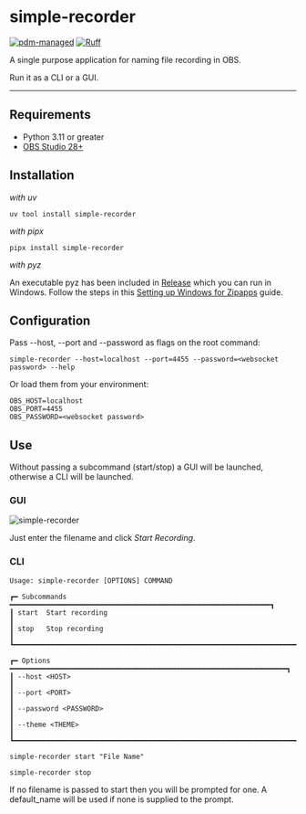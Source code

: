 # simple-recorder

[![pdm-managed](https://img.shields.io/endpoint?url=https%3A%2F%2Fcdn.jsdelivr.net%2Fgh%2Fpdm-project%2F.github%2Fbadge.json)](https://pdm-project.org)
[![Ruff](https://img.shields.io/endpoint?url=https://raw.githubusercontent.com/astral-sh/ruff/main/assets/badge/v2.json)](https://github.com/astral-sh/ruff)

A single purpose application for naming file recording in OBS.

Run it as a CLI or a GUI.

---

## Requirements

-   Python 3.11 or greater
-   [OBS Studio 28+][obs-studio]

## Installation

*with uv*

```console
uv tool install simple-recorder
```

*with pipx*

```console
pipx install simple-recorder
```

*with pyz*

An executable pyz has been included in [Release](https://github.com/onyx-and-iris/simple-recorder/releases) which you can run in Windows. Follow the steps in this [Setting up Windows for Zipapps](https://jhermann.github.io/blog/python/deployment/2020/02/29/python_zippapps_on_windows.html#Setting-Up-Windows-10-for-Zipapps) guide.

## Configuration

Pass --host, --port and --password as flags on the root command:

```console
simple-recorder --host=localhost --port=4455 --password=<websocket password> --help
```

Or load them from your environment:

```env
OBS_HOST=localhost
OBS_PORT=4455
OBS_PASSWORD=<websocket password>
```

## Use

Without passing a subcommand (start/stop) a GUI will be launched, otherwise a CLI will be launched.

### GUI

![simple-recorder](./img/simple-recorder.png)

Just enter the filename and click *Start Recording*.

### CLI

```shell
Usage: simple-recorder [OPTIONS] COMMAND

┏━ Subcommands ━━━━━━━━━━━━━━━━━━━━━━━━━━━━━━━━━━━━━━━━━━━━━━━━━━━━━━━━━━━━━━━━┓
┃ start  Start recording                                                       ┃
┃ stop   Stop recording                                                        ┃
┗━━━━━━━━━━━━━━━━━━━━━━━━━━━━━━━━━━━━━━━━━━━━━━━━━━━━━━━━━━━━━━━━━━━━━━━━━━━━━━┛

┏━ Options ━━━━━━━━━━━━━━━━━━━━━━━━━━━━━━━━━━━━━━━━━━━━━━━━━━━━━━━━━━━━━━━━━━━━┓
┃ --host <HOST>                                                                ┃
┃ --port <PORT>                                                                ┃
┃ --password <PASSWORD>                                                        ┃
┃ --theme <THEME>                                                              ┃
┗━━━━━━━━━━━━━━━━━━━━━━━━━━━━━━━━━━━━━━━━━━━━━━━━━━━━━━━━━━━━━━━━━━━━━━━━━━━━━━┛
```

```console
simple-recorder start "File Name"

simple-recorder stop
```

If no filename is passed to start then you will be prompted for one. A default_name will be used if none is supplied to the prompt.

[obs-studio]: https://obsproject.com/